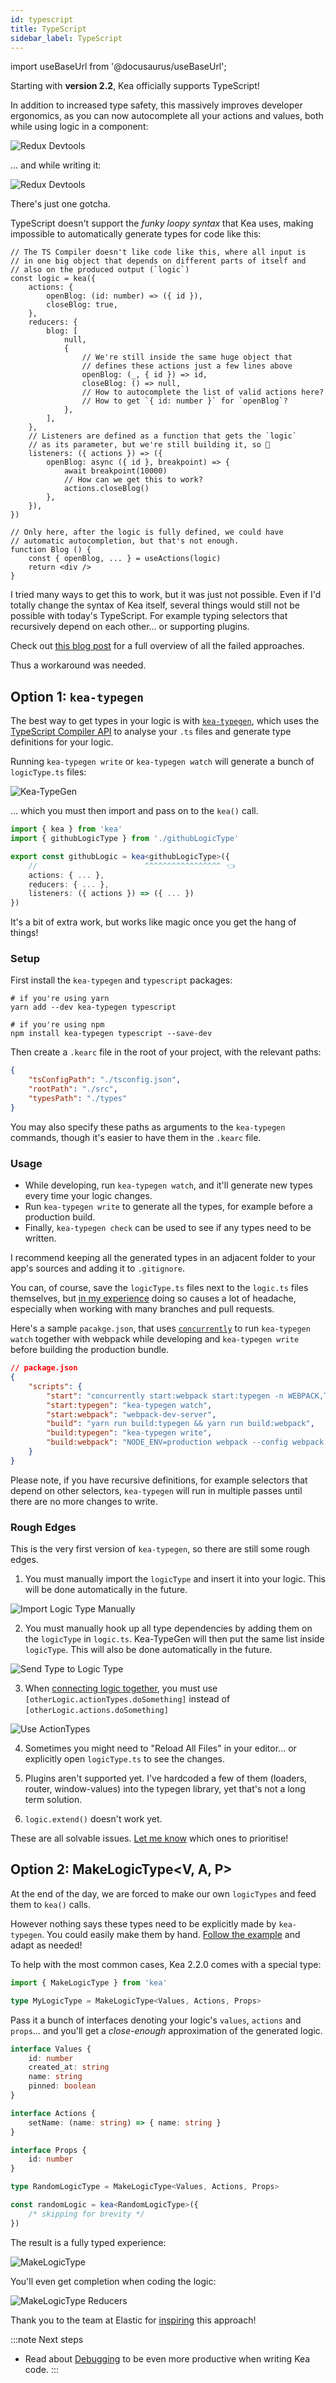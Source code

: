 ```yaml
---
id: typescript
title: TypeScript
sidebar_label: TypeScript
---
```


import useBaseUrl from '@docusaurus/useBaseUrl'; 

Starting with **version 2.2**, Kea officially supports TypeScript!

In addition to increased type safety, this massively improves developer ergonomics,
as you can now autocomplete all your actions and values, both while using logic
in a component:

<p><img alt="Redux Devtools" src={useBaseUrl('img/guide/typescript-using.gif')} loading="lazy" style={{ width: '100%', maxWidth: 753 }} /></p>

... and while writing it:

<p><img alt="Redux Devtools" src={useBaseUrl('img/guide/typescript-writing.gif')} loading="lazy" style={{ width: '100%', maxWidth: 836 }} /></p>

There's just one gotcha.

TypeScript doesn't support the _funky loopy syntax_ that Kea uses, making impossible to automatically
generate types for code like this:

```tsx
// The TS Compiler doesn't like code like this, where all input is
// in one big object that depends on different parts of itself and
// also on the produced output (`logic`)
const logic = kea({
    actions: {
        openBlog: (id: number) => ({ id }),
        closeBlog: true,
    },
    reducers: {
        blog: [
            null,
            {
                // We're still inside the same huge object that
                // defines these actions just a few lines above
                openBlog: (_, { id }) => id,
                closeBlog: () => null,
                // How to autocomplete the list of valid actions here?
                // How to get `{ id: number }` for `openBlog`?
            },
        ],
    },
    // Listeners are defined as a function that gets the `logic`
    // as its parameter, but we're still building it, so 🤷
    listeners: ({ actions }) => ({
        openBlog: async ({ id }, breakpoint) => {
            await breakpoint(10000)
            // How can we get this to work? 
            actions.closeBlog()
        },
    }),
})

// Only here, after the logic is fully defined, we could have
// automatic autocompletion, but that's not enough.
function Blog () {
    const { openBlog, ... } = useActions(logic)
    return <div />
}
```

I tried many ways to get this to work, but it was just not possible. 
Even if I'd totally change the syntax of Kea itself, several things would
still not be possible with today's TypeScript. For example typing selectors that 
recursively depend on each other... or supporting plugins. 

Check out [this blog post](/blog/typescript) for a full overview of all the failed 
approaches.

Thus a workaround was needed.

## Option 1: `kea-typegen`

The best way to get types in your logic is with [`kea-typegen`](https://github.com/keajs/kea-typegen),
which uses the [TypeScript Compiler API](https://github.com/Microsoft/TypeScript/wiki/Using-the-Compiler-API) to
analyse your `.ts` files and generate type definitions for your logic.

Running `kea-typegen write` or `kea-typegen watch` will generate a bunch of `logicType.ts` files:

<p><img alt="Kea-TypeGen" src="/img/blog/typescript/kea-typegen.gif" loading="lazy" style={{ width: '100%', maxWidth: 766 }} /></p>

... which you must then import and pass on to the `kea()` call.

```typescript
import { kea } from 'kea'
import { githubLogicType } from './githubLogicType'

export const githubLogic = kea<githubLogicType>({
    //                        ^^^^^^^^^^^^^^^^^ 👈
    actions: { ... },
    reducers: { ... },
    listeners: ({ actions }) => ({ ... })
})
```

It's a bit of extra work, but works like magic once you get the hang of things!

### Setup

First install the `kea-typegen` and `typescript` packages:

```shell
# if you're using yarn
yarn add --dev kea-typegen typescript

# if you're using npm
npm install kea-typegen typescript --save-dev
```

Then create a `.kearc` file in the root of your project, with the relevant
paths: 

```json
{
    "tsConfigPath": "./tsconfig.json",
    "rootPath": "./src",
    "typesPath": "./types"
}
```

You may also specify these paths as arguments to the `kea-typegen` commands, though
it's easier to have them in the `.kearc` file.

### Usage

* While developing, run `kea-typegen watch`, and it'll generate new types every time
  your logic changes.
* Run `kea-typegen write` to generate all the types, for example before a production
  build.
* Finally, `kea-typegen check` can be used to see if any types need to be written.  

I recommend keeping all the generated types in an adjacent folder to your app's 
sources and adding it to `.gitignore`.

You can, of course, save the `logicType.ts` files next to the `logic.ts` files
themselves, but [in my experience](https://github.com/PostHog/posthog/pull/1427)
doing so causes a lot of headache, especially when working with many branches and
pull requests.  

Here's a sample `pacakge.json`, that uses [`concurrently`](https://www.npmjs.com/package/concurrently)
to run `kea-typegen watch` together with webpack while developing and 
`kea-typegen write` before building the production bundle.

```json
// package.json
{
    "scripts": { 
        "start": "concurrently start:webpack start:typegen -n WEBPACK,TYPEGEN -c blue,green",
        "start:typegen": "kea-typegen watch",
        "start:webpack": "webpack-dev-server",
        "build": "yarn run build:typegen && yarn run build:webpack",
        "build:typegen": "kea-typegen write",
        "build:webpack": "NODE_ENV=production webpack --config webpack.config.js"
    }
}
```

Please note, if you have recursive definitions, for example selectors that depend on other selectors,
`kea-typegen` will run in multiple passes until there are no more changes to write.


### Rough Edges

This is the very first version of `kea-typegen`, so there are still some rough edges.

1. You must manually import the `logicType` and insert it into your logic.
   This will be done automatically in the future.

<img alt="Import Logic Type Manually" src="/img/blog/typescript/import-logic-type.gif" loading="lazy" />

2. You must manually hook up all type dependencies by adding them on the `logicType`
   in `logic.ts`. Kea-TypeGen will then put the same list inside `logicType`.
   This will also be done automatically in the future.

<img alt="Send Type to Logic Type" src="/img/blog/typescript/send-type-to-type.gif" loading="lazy" />

3. When [connecting logic together](https://kea.js.org/docs/guide/additional#connecting-logic-together),
   you must use `[otherLogic.actionTypes.doSomething]` instead of `[otherLogic.actions.doSomething]`

<img alt="Use ActionTypes" src="/img/blog/typescript/action-types.gif" loading="lazy" />

4. Sometimes you might need to "Reload All Files" in your editor... or
   explicitly open `logicType.ts` to see the changes.

5. Plugins aren't supported yet. I've hardcoded a few of them (loaders, router, window-values)
   into the typegen library, yet that's not a long term solution.

6. `logic.extend()` doesn't work yet.

These are all solvable issues. [Let me know](https://github.com/keajs/kea-typegen/issues) which ones to prioritise!



## Option 2: MakeLogicType<V, A, P>

At the end of the day, we are forced to make our own `logicTypes` and feed them to `kea()` calls.

However nothing says these types need to be explicitly made by `kea-typegen`.
You could easily make them by hand. [Follow the example](https://github.com/keajs/kea-typegen/blob/master/samples/logicType.ts)
and adapt as needed!

To help with the most common cases, Kea 2.2.0 comes with a special type:

```typescript
import { MakeLogicType } from 'kea'

type MyLogicType = MakeLogicType<Values, Actions, Props>
```

Pass it a bunch of interfaces denoting your logic's `values`, `actions` and `props`...
and you'll get a _close-enough_ approximation of the generated logic.

```typescript
interface Values {
    id: number
    created_at: string
    name: string
    pinned: boolean
}

interface Actions {
    setName: (name: string) => { name: string }
}

interface Props {
    id: number
}

type RandomLogicType = MakeLogicType<Values, Actions, Props>

const randomLogic = kea<RandomLogicType>({
    /* skipping for brevity */
})
```

The result is a fully typed experience:

<img alt="MakeLogicType" src="/img/blog/typescript/make-logic-type.gif" loading="lazy" />

You'll even get completion when coding the logic:

<img alt="MakeLogicType Reducers" src="/img/blog/typescript/make-logic-reducers.gif" loading="lazy" />

Thank you to the team at Elastic for [inspiring](https://github.com/elastic/kibana/pull/72160) this approach!


:::note Next steps
-   Read about [Debugging](/docs/guide/debugging) to be even more productive when writing Kea code.
:::
